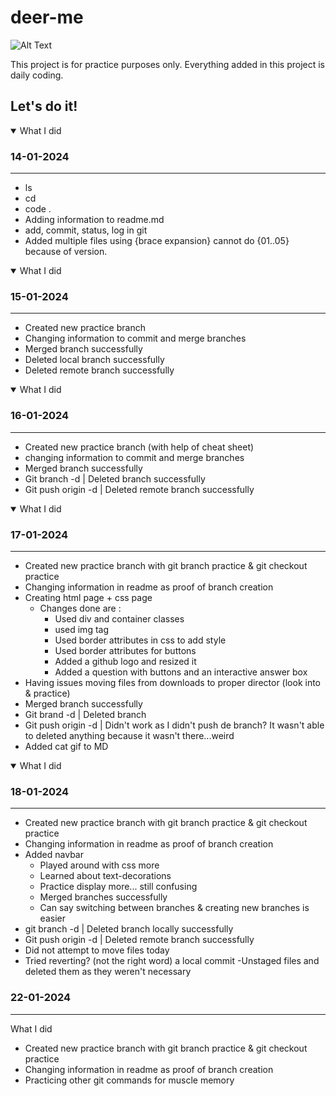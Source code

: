 # deer-me

![Alt Text](https://media.giphy.com/media/vFKqnCdLPNOKc/giphy.gif)

This project is for practice purposes only.
Everything added in this project is daily coding.

## Let's do it!

<details open>

### 14-01-2024
---
<summary>What I did</summary>

- ls 
- cd
- code .
- Adding information to readme.md
- add, commit, status, log in git
- Added multiple files using {brace expansion} cannot do {01..05} because of version.
</details>
<details open>

### 15-01-2024
---
<summary>What I did</summary>

- Created new practice branch
- Changing information to commit and merge branches
- Merged branch successfully
- Deleted local branch successfully
- Deleted remote branch successfully
</details>
<details open>

### 16-01-2024
---
<summary>What I did</summary>

- Created new practice branch (with help of cheat sheet)
- changing information to commit and merge branches
- Merged branch successfully
- Git branch -d <branch-name> | Deleted branch successfully
- Git push origin -d <branch-name> | Deleted remote branch successfully
</details>
<details open>

### 17-01-2024
---
<summary>What I did</summary>

- Created new practice branch with git branch practice & git checkout practice
- Changing information in readme as proof of branch creation
- Creating html page + css page
    - Changes done are :
        - Used div and container classes
        - used img tag
        - Used border attributes in css to add style
        - Used border attributes for buttons
        - Added a github logo and resized it
        - Added a question with buttons and an interactive answer box
- Having issues moving files from downloads to proper director (look into & practice)
- Merged branch successfully
- Git brand -d <branc-name> | Deleted branch
- Git push origin -d | Didn't work as I didn't push de branch? It wasn't able to deleted anything because it wasn't there...weird
- Added cat gif to MD
</details>

<details open>

### 18-01-2024
---
<summary>What I did</summary>

- Created new practice branch with git branch practice & git checkout practice
- Changing information in readme as proof of branch creation
- Added navbar
    - Played around with css more
    - Learned about text-decorations
    - Practice display more... still confusing
    - Merged branches successfully
    - Can say switching between branches & creating new branches is easier
- git branch -d <branchname> | Deleted branch locally successfully
- Git push origin -d <branchname> | Deleted remote branch successfully
- Did not attempt to move files today
- Tried reverting? (not the right word) a local commit
    -Unstaged files and deleted them as they weren't necessary
</details>

### 22-01-2024
---
<summary>What I did</summary>

- Created new practice branch with git branch practice & git checkout practice
- Changing information in readme as proof of branch creation
- Practicing other git commands for muscle memory
</details>